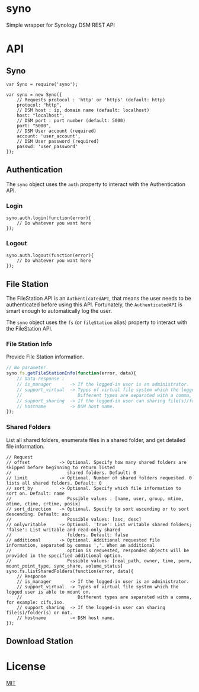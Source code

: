 syno
====

Simple wrapper for Synology DSM REST API

# API

## Syno

    var Syno = require('syno');

    var syno = new Syno({
        // Requests protocol : 'http' or 'https' (default: http)
        protocol: "http",
        // DSM host : ip, domain name (default: localhost)
        host: "localhost",
        // DSM port : port number (default: 5000)
        port: "5000",
        // DSM User account (required)
        account: 'user_account',
        // DSM User password (required)
        passwd: 'user_password'
    });

## Authentication

The `syno` object uses the `auth` property to interact with the Authentication API.

### Login

    syno.auth.login(function(error){
        // Do whatever you want here
    });

### Logout

    syno.auth.logout(function(error){
        // Do whatever you want here
    });

## File Station

The FileStation API is an `AuthenticatedAPI`, that means the user needs to be authenticated before using this API.
Fortunately, the `AuthenticatedAPI` is smart enough to automatically log the user.

The `syno` object uses the `fs` (or `fileStation` alias) property to interact with the FileStation API.

### File Station Info

Provide File Station information.

```js
// No parameter.
syno.fs.getFileStationInfo(function(error, data){
    // Data response :
    // is_manager       -> If the logged-in user is an administrator.
    // support_virtual  -> Types of virtual file system which the logged user is able to mount on.
    //                     Different types are separated with a comma, for example: cifs,iso.
    // support_sharing  -> If the logged-in user can sharing file(s)/folder(s) or not.
    // hostname         -> DSM host name.
});
```

### Shared Folders

List all shared folders, enumerate files in a shared folder, and get detailed file information.

    // Request
    // offset           -> Optional. Specify how many shared folders are skipped before beginning to return listed
    //                     shared folders. Default: 0
    // limit            -> Optional. Number of shared folders requested. 0 lists all shared folders. Default: 0
    // sort_by          -> Optional. Specify which file information to sort on. Default: name
    //                     Possible values : [name, user, group, mtime, atime, ctime, crtime, posix]
    // sort_direction   -> Optional. Specify to sort ascending or to sort descending. Default: asc
    //                     Possible values: [asc, desc]
    // onlywritable     -> Optional. 'true': List writable shared folders; 'false': List writable and read-only shared
    //                     folders. Default: false
    // additional       -> Optional. Additional requested file information, separated by commas ','. When an additional
    //                     option is requested, responded objects will be provided in the specified additional option.
    //                     Possible values: [real_path, owner, time, perm, mount_point_type, sync_share, volume_status]
    syno.fs.listSharedFolders(function(error, data){
        // Response
        // is_manager       -> If the logged-in user is an administrator.
        // support_virtual  -> Types of virtual file system which the logged user is able to mount on.
        //                     Different types are separated with a comma, for example: cifs,iso.
        // support_sharing  -> If the logged-in user can sharing file(s)/folder(s) or not.
        // hostname         -> DSM host name.
    });

## Download Station

# License

[MIT](LICENSE-MIT)
